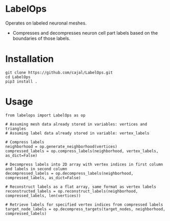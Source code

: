 # LabelOps
Operates on labeled neuronal meshes.

- Compresses and decompresses neuron cell part labels based on the boundaries of those labels.

# Installation
```
git clone https://github.com/cajal/LabelOps.git
cd LabelOps
pip3 install .
```

# Usage
```
from labelops import LabelOps as op

# Assuming mesh data already stored in variables: vertices and triangles
# Assuming label data already stored in variable: vertex_labels

# Compress labels
neighborhood = op.generate_neighborhood(vertices)
compressed_labels = op.compress_labels(neighborhood, vertex_labels, as_dict=False)

# Decompress labels into 2D array with vertex indices in first column and labels in second column
decompressed_labels = op.decompress_labels(neighborhood, compressed_labels, as_dict=False)

# Reconstruct labels as a flat array, same format as vertex labels
reconstructed_labels = op.reconstruct_labels(neighborhood, compressed_labels, len(vertices))

# Retrieve labels for specified vertex indices from compressed labels
target_node_labels = op.decompress_targets(target_nodes, neighborhood, compressed_labels)
```
